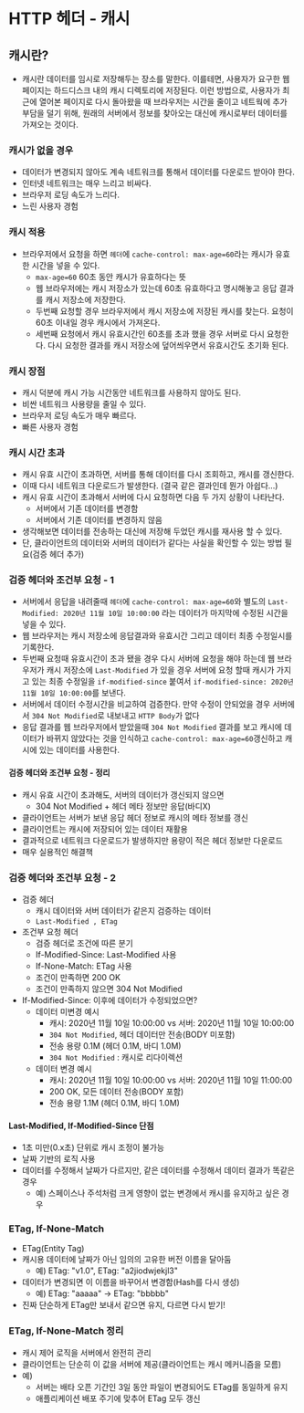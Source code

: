 # HTTP 헤더 - 캐시

## 캐시란?

* 캐시란 데이터를 임시로 저장해두는 장소를 말한다. 
  이를테면, 사용자가 요구한 웹 페이지는 하드디스크 내의 캐시 디렉토리에 저장된다. 
  이런 방법으로, 사용자가 최근에 열어본 페이지로 다시 돌아왔을 때 브라우저는 시간을 줄이고 네트웍에 추가 부담을 덜기 위해, 
  원래의 서버에서 정보를 찾아오는 대신에 캐시로부터 데이터를 가져오는 것이다.

### 캐시가 없을 경우
  * 데이터가 변경되지 않아도 계속 네트워크를 통해서 데이터를 다운로드 받아야 한다.
  * 인터넷 네트워크는 매우 느리고 비싸다.
  * 브라우저 로딩 속도가 느리다.
  * 느린 사용자 경험

### 캐시 적용

* 브라우저에서 요청을 하면 ```헤더```에 ```cache-control: max-age=60```라는 캐시가 유효한 시간을 넣을 수 있다.  
  * ```max-age=60``` 60초 동안 캐시가 유효하다는 뜻
  * 웹 브라우저에는 캐시 저장소가 있는데 60초 유효하다고 명시해놓고 응답 결과를 캐시 저장소에 저장한다.
  * 두번째 요청할 경우 브라우저에서 캐시 저장소에 저장된 캐시를 찾는다. 요청이 60초 이내일 경우 캐시에서 가져온다.
  * 세번째 요청에서 캐시 유효시간인 60초를 초과 했을 경우 서버로 다시 요청한다. 
    다시 요청한 결과를 캐시 저장소에 덮어씌우면서 유효시간도 초기화 된다.

### 캐시 장점
* 캐시 덕분에 캐시 가능 시간동안 네트워크를 사용하지 않아도 된다.
* 비싼 네트워크 사용량을 줄일 수 있다.
* 브라우저 로딩 속도가 매우 빠르다.
* 빠른 사용자 경험

### 캐시 시간 초과

* 캐시 유효 시간이 초과하면, 서버를 통해 데이터를 다시 조회하고, 캐시를 갱신한다.
* 이때 다시 네트워크 다운로드가 발생한다. (결국 같은 결과인데 뭔가 아쉽다...)
* 캐시 유효 시간이 초과해서 서버에 다시 요청하면 다음 두 가지 상황이 나타난다.
  * 서버에서 기존 데이터를 변경함
  * 서버에서 기존 데이터를 변경하지 않음
* 생각해보면 데이터를 전송하는 대신에 저장해 두었던 캐시를 재사용 할 수 있다.
* 단, 클라이언트의 데이터와 서버의 데이터가 같다는 사실을 확인할 수 있는 방법 필요(검증 헤더 추가)

### 검증 헤더와 조건부 요청 - 1

* 서버에서 응답을 내려줄때 ```헤더```에 ```cache-control: max-age=60```와 별도의 
  ```Last-Modified: 2020년 11월 10일 10:00:00``` 라는 데이터가 마지막에 수정된 시간을 넣을 수 있다.
* 웹 브라우저는 캐시 저장소에 응답결과와 유효시간 그리고 데이터 최종 수정일시를 기록한다.
* 두번째 요청때 유효시간이 초과 됐을 경우 다시 서버에 요청을 해야 하는데 웹 브라우저가 캐시 저장소에 ```Last-Modified```
  가 있을 경우 서버에 요청 할때 캐시가 가지고 있는 최종 수정일을 ```if-modified-since``` 붙여서
   ```if-modified-since: 2020년 11월 10일 10:00:00```를 보낸다.
* 서버에서 데이터 수정시간을 비교하여 검증한다. 만약 수정이 안되었을 경우 서버에서 ```304 Not Modified```로 내보내고
  ```HTTP Body```가 없다
* 응답 결과를 웹 브라우저에서 받았을때 ```304 Not Modified``` 결과를 보고 캐시에 데이터가 바뀌지 않았다는 것을 인식하고
  ```cache-control: max-age=60```갱신하고 캐시에 있는 데이터를 사용한다.

#### 검증 헤더와 조건부 요청 - 정리

* 캐시 유효 시간이 초과해도, 서버의 데이터가 갱신되지 않으면
  * 304 Not Modified + 헤더 메타 정보만 응답(바디X)
* 클라이언트는 서버가 보낸 응답 헤더 정보로 캐시의 메타 정보를 갱신
* 클라이언트는 캐시에 저장되어 있는 데이터 재활용
* 결과적으로 네트워크 다운로드가 발생하지만 용량이 적은 헤더 정보만 다운로드
* 매우 실용적인 해결책

### 검증 헤더와 조건부 요청 - 2

* 검증 헤더
  * 캐시 데이터와 서버 데이터가 같은지 검증하는 데이터
  * ```Last-Modified , ETag```
* 조건부 요청 헤더
  * 검증 헤더로 조건에 따른 분기
  * If-Modified-Since: Last-Modified 사용
  * If-None-Match: ETag 사용
  * 조건이 만족하면 200 OK
  * 조건이 만족하지 않으면 304 Not Modified
* If-Modified-Since: 이후에 데이터가 수정되었으면?
  * 데이터 미변경 예시
    * 캐시: 2020년 11월 10일 10:00:00 vs 서버: 2020년 11월 10일 10:00:00
    * ```304 Not Modified```, 헤더 데이터만 전송(BODY 미포함)
    * 전송 용량 0.1M (헤더 0.1M, 바디 1.0M)
    * ```304 Not Modified``` : 캐시로 리다이렉션
  * 데이터 변경 예시
    * 캐시: 2020년 11월 10일 10:00:00 vs 서버: 2020년 11월 10일 11:00:00
    * 200 OK, 모든 데이터 전송(BODY 포함)
    * 전송 용량 1.1M (헤더 0.1M, 바디 1.0M)

#### Last-Modified, If-Modified-Since 단점

* 1초 미만(0.x초) 단위로 캐시 조정이 불가능
* 날짜 기반의 로직 사용
* 데이터를 수정해서 날짜가 다르지만, 같은 데이터를 수정해서 데이터 결과가 똑같은 경우
  * 예) 스페이스나 주석처럼 크게 영향이 없는 변경에서 캐시를 유지하고 싶은 경우

### ETag, If-None-Match

* ETag(Entity Tag)
* 캐시용 데이터에 날짜가 아닌 임의의 고유한 버전 이름을 달아둠
  * 예) ETag: "v1.0", ETag: "a2jiodwjekjl3"
* 데이터가 변경되면 이 이름을 바꾸어서 변경함(Hash를 다시 생성)
  * 예) ETag: "aaaaa" -> ETag: "bbbbb"
* 진짜 단순하게 ETag만 보내서 같으면 유지, 다르면 다시 받기!

### ETag, If-None-Match 정리

* 캐시 제어 로직을 서버에서 완전히 관리
* 클라이언트는 단순히 이 값을 서버에 제공(클라이언트는 캐시 메커니즘을 모름)
* 예)
  * 서버는 배타 오픈 기간인 3일 동안 파일이 변경되어도 ETag를 동일하게 유지
  * 애플리케이션 배포 주기에 맞추어 ETag 모두 갱신



